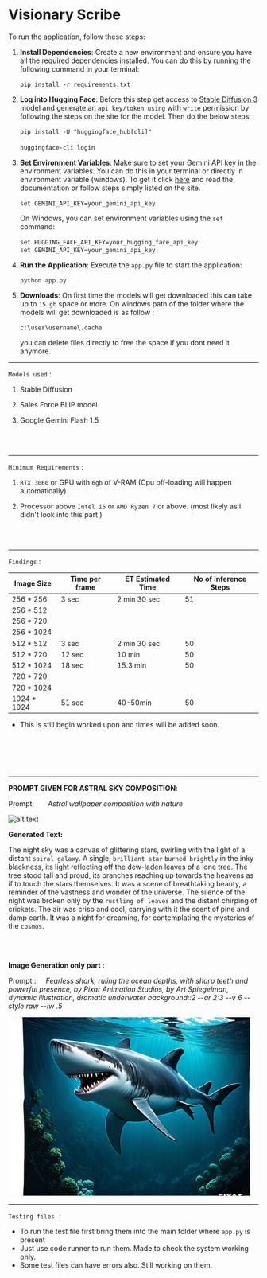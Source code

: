 # Visionary Scribe

To run the application, follow these steps:

1. **Install Dependencies**: Create a new environment and ensure you have all the required dependencies installed. You can do this by running the following command in your terminal:

   ``` 
   pip install -r requirements.txt
   ```
2. **Log into Hugging Face**: Before this step get access to [Stable Diffusion 3](https://huggingface.co/stabilityai/stable-diffusion-3-medium) model and generate an `api key/token using` with `write` permission by following the steps on the site for the model. Then do the below steps:
   ```
   pip install -U "huggingface_hub[cli]"

   huggingface-cli login
   ```
3. **Set Environment Variables**: Make sure to set your Gemini API key in the environment variables. You can do this in your terminal or directly in environment variable (windows). To get it click [here](https://deepmind.google/technologies/gemini/flash/) and read the documentation or follow steps simply listed on the site. 

   ```
   set GEMINI_API_KEY=your_gemini_api_key
   ```

    On Windows, you can set environment variables using the `set` command:

    ```
    set HUGGING_FACE_API_KEY=your_hugging_face_api_key
    set GEMINI_API_KEY=your_gemini_api_key
    ```

4. **Run the Application**: Execute the `app.py` file to start the application:
    ```
    python app.py
    ```
5. **Downloads**: On first time the models will get downloaded this can take up to `15 gb` space or more. On windows path of the folder where the models will get downloaded is as follow : 
    ```
    c:\user\username\.cache
    ```
    you can delete files directly to free the space if you dont  need it anymore.
***

`Models used` :

1. Stable Diffusion

2. Sales Force BLIP model

3. Google Gemini Flash 1.5
<br>
<br>

***

`Minimum Requirements` :

1. `RTX 3060` or GPU with `6gb` of V-RAM (Cpu off-loading will happen automatically)

2. Processor above `Intel i5` or `AMD Ryzen 7` or above. (most likely as i didn't look into this part  )
<br>
<br>

***

`Findings` :

| Image Size  | Time per frame | ET Estimated Time | No of Inference Steps |
|-------------|----------------|-------------------|-----------------------|
| 256 * 256   | 3 sec          | 2 min 30 sec      | 51                    |
| 256 * 512   |                |                   |                       |
| 256 * 720   |                |                   |                       |
| 256 * 1024  |                |                   |                       |
| 512 * 512   | 3 sec          | 2 min 30 sec      | 50                    |
| 512 * 720   | 12 sec         | 10 min            | 50                    |
| 512 * 1024  | 18 sec         | 15.3 min          | 50                    |
| 720 * 720   |                |                   |                       |
| 720 * 1024  |                |                   |                       |
| 1024 * 1024 | 51 sec         |     40-50min              | 50                    |

* This is still begin worked upon and times will be added soon.
<br>
<br>
<br>
<br>

***

**PROMPT GIVEN FOR ASTRAL SKY COMPOSITION**:

Prompt:&nbsp;&nbsp;&nbsp;&nbsp;&nbsp;&nbsp;&nbsp;<i>Astral wallpaper composition with nature </i>

![alt text]([Visionary-Scribe/Samples/astral.png](https://github.com/xxwizardxx117/Visionary-Scribe/blob/main/Samples/astral.png))


**Generated Text:**

The night sky was a canvas of glittering stars, swirling with the light of a distant `spiral galaxy`. A single, `brilliant star` `burned brightly` in the inky blackness, its light reflecting off the dew-laden leaves of a lone tree.  The tree stood tall and proud, its branches reaching up towards the heavens as if to touch the stars themselves.  It was a scene of breathtaking beauty, a reminder of the vastness and wonder of the universe.  The silence of the night was broken only by the `rustling of leaves` and the distant chirping of crickets. The air was crisp and cool, carrying with it the scent of pine and damp earth. It was a night for dreaming, for contemplating the mysteries of the `cosmos`.




<br>
<br>

**Image Generation only part :**

Prompt :&nbsp;&nbsp;&nbsp;&nbsp; <i>Fearless shark, ruling the ocean depths, with sharp teeth and powerful presence, by Pixar Animation Studios, by Art Spiegelman, dynamic illustration, dramatic underwater background::2 --ar 2:3 --v 6 --style raw --iw .5 </i>

![alt text](Samples\shark.png)



***
`Testing files :`
* To run the test file first bring them into the main folder where `app.py` is present
* Just use code runner to run them. Made to check the system working only.
* Some test files can have errors also. Still working on them. 
